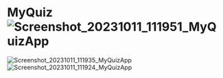 # MyQuiz![Screenshot_20231011_111951_MyQuizApp](https://github.com/celenaaponce/MyQuiz/assets/138083273/f21392c4-d836-416e-8992-7ffd93511240)
![Screenshot_20231011_111935_MyQuizApp](https://github.com/celenaaponce/MyQuiz/assets/138083273/519a0015-0494-43c3-b59e-87a1207ee680)
![Screenshot_20231011_111924_MyQuizApp](https://github.com/celenaaponce/MyQuiz/assets/138083273/0eec7f1f-066d-4e4e-b8fc-845b32b1f845)
